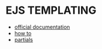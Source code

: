 # EJS TEMPLATING
- [official documentation](https://ejs.co/)
- [how to](https://www.digitalocean.com/community/tutorials/how-to-use-ejs-to-template-your-node-application)
- [partials](https://progressivecoder.com/nodejs-templating-using-express-ejs-with-partials/#6-express-ejs-partials)